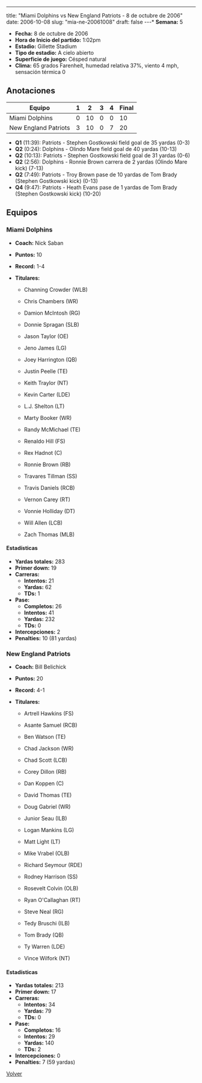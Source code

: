 ---
title: "Miami Dolphins vs New England Patriots - 8 de octubre de 2006"
date: 2006-10-08
slug: "mia-ne-20061008"
draft: false
---* **Semana:** 5
* **Fecha:** 8 de octubre de 2006
* **Hora de Inicio del partido:** 1:02pm
* **Estadio:** Gillette Stadium
* **Tipo de estadio:** A cielo abierto
* **Superficie de juego:** Césped natural
* **Clima:** 65 grados Farenheit, humedad relativa 37%, viento 4 mph, sensación térmica 0




## Anotaciones
| Equipo | 1 | 2 | 3 | 4 | Final |
|--------|---|---|---|---|-------|
| Miami Dolphins  | 0 | 10 | 0 | 0  | 10 |
| New England Patriots  | 3 | 10 | 0 | 7  | 20 |
* **Q1** (11:39): Patriots - Stephen Gostkowski field goal de 35 yardas (0-3)
* **Q2** (0:24): Dolphins - Olindo Mare field goal de 40 yardas (10-13)
* **Q2** (10:13): Patriots - Stephen Gostkowski field goal de 31 yardas (0-6)
* **Q2** (2:56): Dolphins - Ronnie Brown carrera de 2 yardas (Olindo Mare kick) (7-13)
* **Q2** (7:49): Patriots - Troy Brown pase de 10 yardas de Tom Brady (Stephen Gostkowski kick) (0-13)
* **Q4** (9:47): Patriots - Heath Evans pase de 1 yardas de Tom Brady (Stephen Gostkowski kick) (10-20)


## Equipos


### Miami Dolphins
* **Coach:** Nick Saban
* **Puntos:** 10
* **Record:** 1-4
* **Titulares:** 

  * Channing Crowder (WLB) 

  * Chris Chambers (WR) 

  * Damion McIntosh (RG) 

  * Donnie Spragan (SLB) 

  * Jason Taylor (OE) 

  * Jeno James (LG) 

  * Joey Harrington (QB) 

  * Justin Peelle (TE) 

  * Keith Traylor (NT) 

  * Kevin Carter (LDE) 

  * L.J. Shelton (LT) 

  * Marty Booker (WR) 

  * Randy McMichael (TE) 

  * Renaldo Hill (FS) 

  * Rex Hadnot (C) 

  * Ronnie Brown (RB) 

  * Travares Tillman (SS) 

  * Travis Daniels (RCB) 

  * Vernon Carey (RT) 

  * Vonnie Holliday (DT) 

  * Will Allen (LCB) 

  * Zach Thomas (MLB) 

#### Estadísticas
* **Yardas totales:** 283
* **Primer down:** 19
* **Carreras:**
  * **Intentos:** 21
  * **Yardas:** 62
  * **TDs:** 1
* **Pase:**
  * **Completos:** 26
  * **Intentos:** 41
  * **Yardas:** 232
  * **TDs:** 0
* **Intercepciones:** 2
* **Penalties:** 10 (81 yardas)

### New England Patriots
* **Coach:** Bill Belichick
* **Puntos:** 20
* **Record:** 4-1
* **Titulares:** 

  * Artrell Hawkins (FS) 

  * Asante Samuel (RCB) 

  * Ben Watson (TE) 

  * Chad Jackson (WR) 

  * Chad Scott (LCB) 

  * Corey Dillon (RB) 

  * Dan Koppen (C) 

  * David Thomas (TE) 

  * Doug Gabriel (WR) 

  * Junior Seau (ILB) 

  * Logan Mankins (LG) 

  * Matt Light (LT) 

  * Mike Vrabel (OLB) 

  * Richard Seymour (RDE) 

  * Rodney Harrison (SS) 

  * Rosevelt Colvin (OLB) 

  * Ryan O'Callaghan (RT) 

  * Steve Neal (RG) 

  * Tedy Bruschi (ILB) 

  * Tom Brady (QB) 

  * Ty Warren (LDE) 

  * Vince Wilfork (NT) 

#### Estadísticas
* **Yardas totales:** 213
* **Primer down:** 17
* **Carreras:**
  * **Intentos:** 34
  * **Yardas:** 79
  * **TDs:** 0
* **Pase:**
  * **Completos:** 16
  * **Intentos:** 29
  * **Yardas:** 140
  * **TDs:** 2
* **Intercepciones:** 0
* **Penalties:** 7 (59 yardas)


[Volver](/historia/2006)

